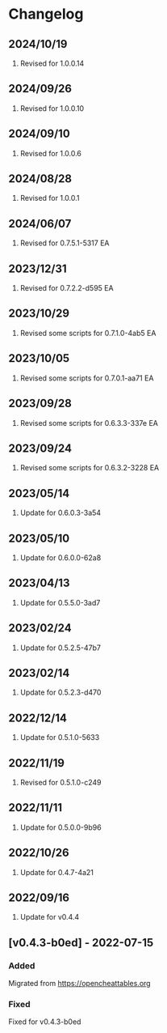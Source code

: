 # Changelog

## 2024/10/19
1. Revised for 1.0.0.14  

## 2024/09/26
1. Revised for 1.0.0.10

## 2024/09/10
1. Revised for 1.0.0.6

## 2024/08/28
1. Revised for 1.0.0.1

## 2024/06/07
1. Revised for 0.7.5.1-5317 EA

## 2023/12/31
1. Revised for 0.7.2.2-d595 EA

## 2023/10/29
1. Revised some scripts for 0.7.1.0-4ab5 EA 

## 2023/10/05
1. Revised some scripts for 0.7.0.1-aa71 EA 

## 2023/09/28
1. Revised some scripts for 0.6.3.3-337e EA

## 2023/09/24
1. Revised some scripts for 0.6.3.2-3228 EA

## 2023/05/14
1. Update for 0.6.0.3-3a54

## 2023/05/10
1. Update for 0.6.0.0-62a8

## 2023/04/13
1. Update for 0.5.5.0-3ad7

## 2023/02/24
1. Update for 0.5.2.5-47b7

## 2023/02/14
1. Update for 0.5.2.3-d470

## 2022/12/14
1. Update for 0.5.1.0-5633

## 2022/11/19
1. Revised for 0.5.1.0-c249

## 2022/11/11
1. Update for 0.5.0.0-9b96

## 2022/10/26
1. Update for 0.4.7-4a21   

## 2022/09/16  
1. Update for v0.4.4

## [v0.4.3-b0ed] - 2022-07-15
### Added
Migrated from https://opencheattables.org

### Fixed
Fixed for v0.4.3-b0ed 